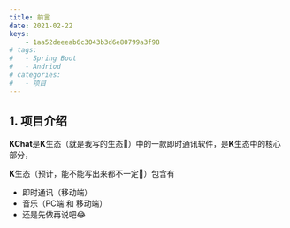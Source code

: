 ```yaml
---
title: 前言
date: 2021-02-22
keys:
	- 1aa52deeeab6c3043b3d6e80799a3f98
# tags:
#   - Spring Boot
#   - Andriod
# categories:
#   - 项目
---
```


## 1. 项目介绍

**KChat**是**K**生态（就是我写的生态:dog:）中的一款即时通讯软件，是**K**生态中的核心部分，

**K**生态（预计，能不能写出来都不一定:dog:）包含有

* 即时通讯（移动端）
* 音乐（PC端 和 移动端）
* 还是先做再说吧:joy:


